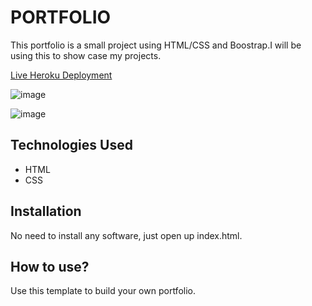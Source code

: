 # PORTFOLIO
This portfolio is a small project using HTML/CSS and Boostrap.I will be using this to show case my projects.

[Live Heroku Deployment](https://sana-portfolio-main.herokuapp.com/)

![image](https://user-images.githubusercontent.com/75503213/112369764-cfda3080-8c99-11eb-913f-147dc7ae9a79.png)


![image](https://user-images.githubusercontent.com/75503213/112368564-71608280-8c98-11eb-8ad8-894c70831b70.png)


## Technologies Used

* HTML
* CSS

## Installation

No need to install any software, just open up index.html.

## How to use?

Use this template to build your own portfolio.
